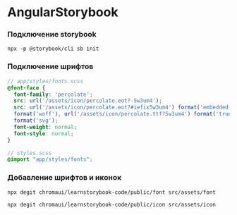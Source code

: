 # AngularStorybook

### Подключение storybook
`npx -p @storybook/cli sb init`  

### Подключение шрифтов
```scss
// app/styles/fonts.scss
@font-face {
  font-family: 'percolate';
  src: url('/assets/icon/percolate.eot?-5w3um4');
  src: url('/assets/icon/percolate.eot?#iefix5w3um4') format('embedded-opentype'), url('/assets/icon/percolate.woff?5w3um4')
  format('woff'), url('/assets/icon/percolate.ttf?5w3um4') format('truetype'), url('/assets/icon/percolate.svg?5w3um4')
  format('svg');
  font-weight: normal;
  font-style: normal;
}

// styles.scss
@import "app/styles/fonts";
```

### Добавление шрифтов и иконок

`npx degit chromaui/learnstorybook-code/public/font src/assets/font`  

`npx degit chromaui/learnstorybook-code/public/icon src/assets/icon`
